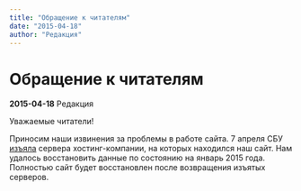 ```yaml
---
title: "Обращение к читателям"
date: "2015-04-18"
author: "Редакция"
---
```


# Обращение к читателям

**2015-04-18** Редакция

Уважаемые читатели!

Приносим наши извинения за проблемы в работе сайта. 7 апреля СБУ [изъяла](http://www.rbc.ua/rus/news/sbu-izyala-servery-hostinga-nic-ua-1428411593.html) сервера хостинг-компании, на которых находился наш сайт. Нам удалось восстановить данные по состоянию на январь 2015 года. Полностью сайт будет восстановлен после возвращения изъятых серверов.